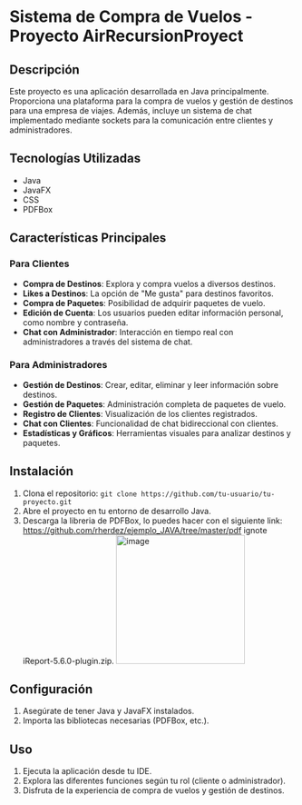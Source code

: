 # Sistema de Compra de Vuelos - Proyecto AirRecursionProyect

## Descripción

Este proyecto es una aplicación desarrollada en Java principalmente. Proporciona una plataforma para la compra de vuelos y gestión de destinos
para una empresa de viajes. Además, incluye un sistema de chat implementado mediante sockets para la comunicación entre clientes y administradores.

## Tecnologías Utilizadas

- Java
- JavaFX
- CSS
- PDFBox

## Características Principales

### Para Clientes

- **Compra de Destinos**: Explora y compra vuelos a diversos destinos.
- **Likes a Destinos**: La opción de "Me gusta" para destinos favoritos.
- **Compra de Paquetes**: Posibilidad de adquirir paquetes de vuelo.
- **Edición de Cuenta**: Los usuarios pueden editar información personal, como nombre y contraseña.
- **Chat con Administrador**: Interacción en tiempo real con administradores a través del sistema de chat.

### Para Administradores

- **Gestión de Destinos**: Crear, editar, eliminar y leer información sobre destinos.
- **Gestión de Paquetes**: Administración completa de paquetes de vuelo.
- **Registro de Clientes**: Visualización de los clientes registrados.
- **Chat con Clientes**: Funcionalidad de chat bidireccional con clientes.
- **Estadísticas y Gráficos**: Herramientas visuales para analizar destinos y paquetes.

## Instalación

1. Clona el repositorio: `git clone https://github.com/tu-usuario/tu-proyecto.git`
2. Abre el proyecto en tu entorno de desarrollo Java.
3. Descarga la libreria de PDFBox, lo puedes hacer con el siguiente link:
   https://github.com/rherdez/ejemplo_JAVA/tree/master/pdf
   ignote iReport-5.6.0-plugin.zip.
   <img width="227" alt="image" src="https://github.com/Twolifelaw/AirRecursionProyect/assets/88161476/14b38d96-d98e-4763-9f9d-c0a639617ae6">


## Configuración

1. Asegúrate de tener Java y JavaFX instalados.
2. Importa las bibliotecas necesarias (PDFBox, etc.).

## Uso

1. Ejecuta la aplicación desde tu IDE.
2. Explora las diferentes funciones según tu rol (cliente o administrador).
3. Disfruta de la experiencia de compra de vuelos y gestión de destinos.
